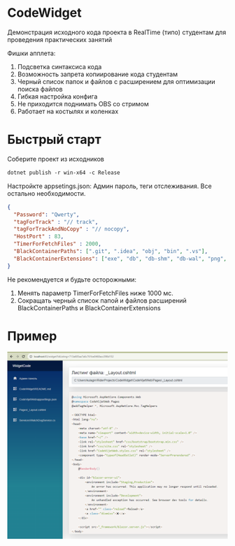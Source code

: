 # CodeWidget

Демонстрация исходного кода проекта в RealTime (типо) студентам для проведения практических занятий

Фишки апплета:
1. Подсветка синтаксиса кода
2. Возможность запрета копиирование кода студентам
3. Черный список папок и файлов с расширением для оптимизации поиска файлов
4. Гибкая настройка конфига
5. Не приходится поднимать OBS со стримом
6. Работает на костылях и коленках

# Быстрый старт

Соберите проект из исходников
```ps
dotnet publish -r win-x64 -c Release
```

Настройкте appsetings.json:
Админ пароль, теги отслеживания. Все остально необходимости.
```JSON
{
  "Password": "Qwerty",
  "tagForTrack" : "// track",
  "tagForTrackAndNoCopy" : "// nocopy",
  "HostPort" : 83,
  "TimerForFetchFiles" : 2000,
  "BlackContainerPaths": [".git", ".idea", "obj", "bin", ".vs"],
  "BlackContainerExtensions": ["exe", "db", "db-shm", "db-wal", "png", "ico", "jpg"]
}
```
Не рекомендуется и будьте осторожными:
1. Менять параметр TimerForFetchFiles ниже 1000 мс.
2. Сокращать черный список папой и файлов расширений BlackContainerPaths и BlackContainerExtensions

# Пример
![alt text](https://github.com/TheCrazyWolf/CodeWidget/blob/master/source/example.png?raw=true)

